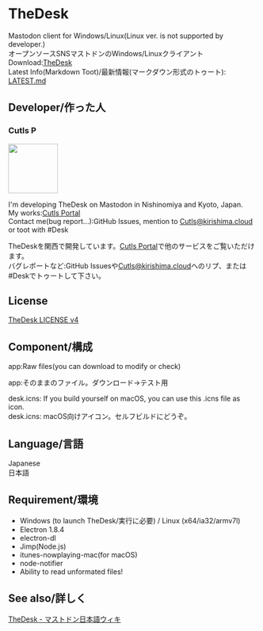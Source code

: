# TheDesk
Mastodon client for Windows/Linux(Linux ver. is not supported by developer.)  
オープンソースSNSマストドンのWindows/Linuxクライアント  
Download:[TheDesk](https://thedesk.top)  
Latest Info(Markdown Toot)/最新情報(マークダウン形式のトゥート): [LATEST.md](https://github.com/cutls/TheDesk/blob/master/LATEST.md)

## Developer/作った人

### Cutls P
<img src="https://thedesk.top/img/desk.png" width="100px">

I'm developing TheDesk on Mastodon in Nishinomiya and Kyoto, Japan.  
My works:[Cutls Portal](https://the.cutls.com)  
Contact me(bug report...):GitHub Issues, mention to [Cutls@kirishima.cloud](https://kirishima.cloud/@Cutls) or toot with #Desk  

TheDeskを関西で開発しています。[Cutls Portal](https://the.cutls.com)で他のサービスをご覧いただけます。  
バグレポートなど:GitHub Issuesや[Cutls@kirishima.cloud](https://kirishima.cloud/@Cutls)へのリプ、または#Deskでトゥートして下さい。  

## License

[TheDesk LICENSE v4](https://github.com/cutls/TheDesk/blob/master/LICENSE.md)

## Component/構成

app:Raw files(you can download to modify or check)  

app:そのままのファイル。ダウンロード→テスト用  

desk.icns: If you build yourself on macOS, you can use this .icns file as icon.  
desk.icns: macOS向けアイコン。セルフビルドにどうぞ。  

## Language/言語

Japanese  
日本語

## Requirement/環境

- Windows (to launch TheDesk/実行に必要) / Linux (x64/ia32/armv7l)
- Electron 1.8.4
- electron-dl
- Jimp(Node.js)
- itunes-nowplaying-mac(for macOS)
- node-notifier
- Ability to read unformated files!

## See also/詳しく

[TheDesk - マストドン日本語ウィキ](https://ja.mstdn.wiki/TheDesk)